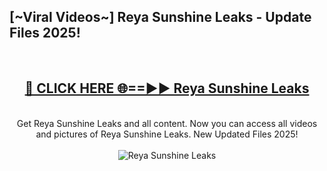 <h2>[~Viral Videos~] Reya Sunshine Leaks - Update Files 2025!</h2>
<br>
<div align="center">
<h2><a href="https://betterlinks.top/A2PfLJ" rel="nofollow">🔴 CLICK HERE 🌐==►► Reya Sunshine Leaks</a></h2>
<br>
Get Reya Sunshine Leaks and all content. Now you can access all videos and pictures of Reya Sunshine Leaks. New Updated Files 2025!
<br>
<br>
<a href="https://betterlinks.top/A2PfLJ" rel="nofollow" data-target="animated-image.originalLink"><img src="https://i.ibb.co.com/WyWwxjT/player-gif2.gif" alt="Reya Sunshine Leaks" style="max-width: 100%; display: inline-block;" data-target="animated-image.originalImage"></a>
</div>
<br>
